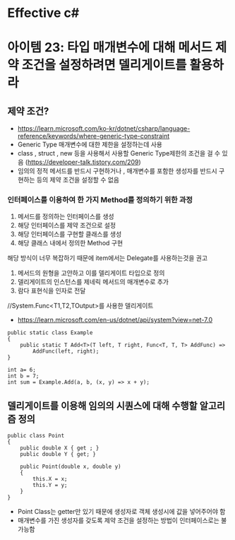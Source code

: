# Effective c# 

# 아이템 23: 타입 매개변수에 대해 메서드 제약 조건을 설정하려면 델리게이트를 활용하라

## 제약 조건?
- https://learn.microsoft.com/ko-kr/dotnet/csharp/language-reference/keywords/where-generic-type-constraint
- Generic Type 매개변수에 대한 제한을 설정하는데 사용 
- class , struct , new 등을 사용해서 사용할 Generic Type제한의 조건을 걸 수 있음 (https://developer-talk.tistory.com/209)
- 임의의 정적 메서드를 반드시 구현하거나 , 매개변수를 포함한 생성자를 반드시 구현하는 등의 제약 조건을 설정할 수 없음

### 인터페이스를 이용하여 한 가지 Method를 정의하기 위한 과정

1. 메서드를 정의하는 인터페이스를 생성
2. 해당 인터페이스를 제약 조건으로 설정
3. 해당 인터페이스를 구현할 클래스를 생성
4. 해당 클래스 내에서 정의한 Method 구현

해당 방식이 너무 복잡하기 때문에 item에서는 Delegate를 사용하는것을 권고

1. 메서드의 원형을 고안하고 이를 델리게이트 타입으로 정의
2. 델리게이트의 인스턴스를 제네릭 메서드의 매개변수로 추가
3. 람다 표현식을 인자로 전달

//System.Func<T1,T2,TOutput>를 사용한 델리게이트

- https://learn.microsoft.com/en-us/dotnet/api/system?view=net-7.0
```
public static class Example
{
    public static T Add<T>(T left, T right, Func<T, T, T> AddFunc) =>
        AddFunc(left, right);
}
```
 
```
int a= 6;
int b = 7;
int sum = Example.Add(a, b, (x, y) => x + y);
```

## 델리게이트를 이용해 임의의 시퀀스에 대해 수행할 알고리즘 정의

```
public class Point
{
    public double X { get ; }
    public double Y { get; }
  
    public Point(double x, double y)
    {
        this.X = x;
        this.Y = y;
    }
}
```
- Point Class는 getter만 있기 때문에 생성자로 객체 생성시에 값을 넣어주어야 함
- 매개변수를 가진 생성자를 갖도록 제약 조건을 설정하는 방법이 인터페이스로는 불가능함


